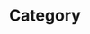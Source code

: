 ---
title: "Category"
layout: categories
permalink: /categories/
author_profile: true
sidebar:
  nav: "sidebar-category"
---